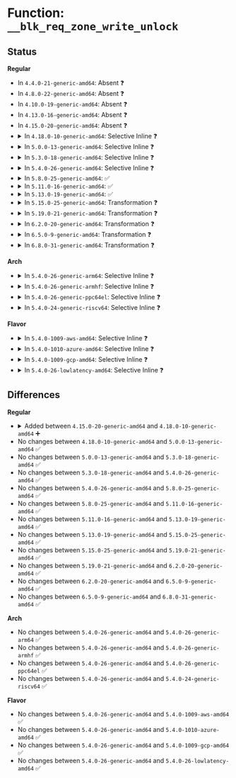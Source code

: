 # Function: <code>__blk_req_zone_write_unlock</code>

## Status
<b>Regular</b>
<ul>
<li>
In <code>4.4.0-21-generic-amd64</code>: Absent ❓
</li>
<li>
In <code>4.8.0-22-generic-amd64</code>: Absent ❓
</li>
<li>
In <code>4.10.0-19-generic-amd64</code>: Absent ❓
</li>
<li>
In <code>4.13.0-16-generic-amd64</code>: Absent ❓
</li>
<li>
In <code>4.15.0-20-generic-amd64</code>: Absent ❓
</li>
<li>
<details>
<summary>In <code>4.18.0-10-generic-amd64</code>: Selective Inline ❓</summary>

```c
void __blk_req_zone_write_unlock(struct request * rq)
```

```json
{
  "name": "__blk_req_zone_write_unlock",
  "collision_type": "Unique Global",
  "inline_type": "Selective",
  "funcs": [
    {
      "addr": 18446744071583793024,
      "name": "__blk_req_zone_write_unlock",
      "external": true,
      "loc": "block/blk-zoned.c:57",
      "file": "block/blk-zoned.c",
      "inline": "not declared, inlined",
      "caller_inline": [],
      "caller_func": [
        "block/blk-core.c:__blk_put_request",
        "block/deadline-iosched.c:deadline_completed_request",
        "block/deadline-iosched.c:deadline_add_request"
      ]
    }
  ],
  "symbols": [
    {
      "addr": 18446744071583793024,
      "name": "__blk_req_zone_write_unlock",
      "section": ".text",
      "bind": "STB_GLOBAL",
      "size": 84
    }
  ]
}
```
</details>
</li>
<li>
<details>
<summary>In <code>5.0.0-13-generic-amd64</code>: Selective Inline ❓</summary>

```c
void __blk_req_zone_write_unlock(struct request * rq)
```

```json
{
  "name": "__blk_req_zone_write_unlock",
  "collision_type": "Unique Global",
  "inline_type": "Selective",
  "funcs": [
    {
      "addr": 18446744071583874864,
      "name": "__blk_req_zone_write_unlock",
      "external": true,
      "loc": "block/blk-zoned.c:60",
      "file": "block/blk-zoned.c",
      "inline": "not declared, inlined",
      "caller_inline": [],
      "caller_func": [
        "block/mq-deadline.c:dd_finish_request",
        "block/mq-deadline.c:dd_insert_requests"
      ]
    }
  ],
  "symbols": [
    {
      "addr": 18446744071583874864,
      "name": "__blk_req_zone_write_unlock",
      "section": ".text",
      "bind": "STB_GLOBAL",
      "size": 84
    }
  ]
}
```
</details>
</li>
<li>
<details>
<summary>In <code>5.3.0-18-generic-amd64</code>: Selective Inline ❓</summary>

```c
void __blk_req_zone_write_unlock(struct request * rq)
```

```json
{
  "name": "__blk_req_zone_write_unlock",
  "collision_type": "Unique Global",
  "inline_type": "Selective",
  "funcs": [
    {
      "addr": 18446744071584065488,
      "name": "__blk_req_zone_write_unlock",
      "external": true,
      "loc": "block/blk-zoned.c:64",
      "file": "block/blk-zoned.c",
      "inline": "not declared, inlined",
      "caller_inline": [],
      "caller_func": [
        "block/mq-deadline.c:dd_finish_request",
        "block/mq-deadline.c:dd_insert_requests"
      ]
    }
  ],
  "symbols": [
    {
      "addr": 18446744071584065488,
      "name": "__blk_req_zone_write_unlock",
      "section": ".text",
      "bind": "STB_GLOBAL",
      "size": 83
    }
  ]
}
```
</details>
</li>
<li>
<details>
<summary>In <code>5.4.0-26-generic-amd64</code>: Selective Inline ❓</summary>

```c
void __blk_req_zone_write_unlock(struct request * rq)
```

```json
{
  "name": "__blk_req_zone_write_unlock",
  "collision_type": "Unique Global",
  "inline_type": "Selective",
  "funcs": [
    {
      "addr": 18446744071584188208,
      "name": "__blk_req_zone_write_unlock",
      "external": true,
      "loc": "block/blk-zoned.c:64",
      "file": "block/blk-zoned.c",
      "inline": "not declared, inlined",
      "caller_inline": [],
      "caller_func": [
        "block/mq-deadline.c:dd_finish_request",
        "block/mq-deadline.c:dd_insert_requests"
      ]
    }
  ],
  "symbols": [
    {
      "addr": 18446744071584188208,
      "name": "__blk_req_zone_write_unlock",
      "section": ".text",
      "bind": "STB_GLOBAL",
      "size": 83
    }
  ]
}
```
</details>
</li>
<li>
<details>
<summary>In <code>5.8.0-25-generic-amd64</code>: ✅</summary>

```c
void __blk_req_zone_write_unlock(struct request * rq)
```

```json
{
  "name": "__blk_req_zone_write_unlock",
  "collision_type": "Unique Global",
  "inline_type": "No",
  "funcs": [
    {
      "addr": 18446744071584582336,
      "name": "__blk_req_zone_write_unlock",
      "external": true,
      "loc": "block/blk-zoned.c:110",
      "file": "block/blk-zoned.c",
      "inline": "seen, unknown",
      "caller_inline": [],
      "caller_func": [
        "block/mq-deadline.c:dd_finish_request",
        "block/mq-deadline.c:dd_insert_requests",
        "drivers/scsi/sd_zbc.c:sd_zbc_complete",
        "drivers/scsi/sd_zbc.c:sd_zbc_prepare_zone_append"
      ]
    }
  ],
  "symbols": [
    {
      "addr": 18446744071584582336,
      "name": "__blk_req_zone_write_unlock",
      "section": ".text",
      "bind": "STB_GLOBAL",
      "size": 84
    }
  ]
}
```
</details>
</li>
<li>
<details>
<summary>In <code>5.11.0-16-generic-amd64</code>: ✅</summary>

```c
void __blk_req_zone_write_unlock(struct request * rq)
```

```json
{
  "name": "__blk_req_zone_write_unlock",
  "collision_type": "Unique Global",
  "inline_type": "No",
  "funcs": [
    {
      "addr": 18446744071584700000,
      "name": "__blk_req_zone_write_unlock",
      "external": true,
      "loc": "block/blk-zoned.c:110",
      "file": "block/blk-zoned.c",
      "inline": "seen, unknown",
      "caller_inline": [],
      "caller_func": [
        "block/mq-deadline.c:dd_finish_request",
        "block/mq-deadline.c:dd_insert_requests",
        "drivers/scsi/sd_zbc.c:sd_zbc_complete",
        "drivers/scsi/sd_zbc.c:sd_zbc_prepare_zone_append"
      ]
    }
  ],
  "symbols": [
    {
      "addr": 18446744071584700000,
      "name": "__blk_req_zone_write_unlock",
      "section": ".text",
      "bind": "STB_GLOBAL",
      "size": 83
    }
  ]
}
```
</details>
</li>
<li>
<details>
<summary>In <code>5.13.0-19-generic-amd64</code>: ✅</summary>

```c
void __blk_req_zone_write_unlock(struct request * rq)
```

```json
{
  "name": "__blk_req_zone_write_unlock",
  "collision_type": "Unique Global",
  "inline_type": "No",
  "funcs": [
    {
      "addr": 18446744071584727728,
      "name": "__blk_req_zone_write_unlock",
      "external": true,
      "loc": "block/blk-zoned.c:102",
      "file": "block/blk-zoned.c",
      "inline": "seen, unknown",
      "caller_inline": [],
      "caller_func": [
        "block/mq-deadline.c:dd_finish_request",
        "block/mq-deadline.c:dd_insert_requests",
        "drivers/scsi/sd_zbc.c:sd_zbc_complete",
        "drivers/scsi/sd_zbc.c:sd_zbc_prepare_zone_append"
      ]
    }
  ],
  "symbols": [
    {
      "addr": 18446744071584727728,
      "name": "__blk_req_zone_write_unlock",
      "section": ".text",
      "bind": "STB_GLOBAL",
      "size": 83
    }
  ]
}
```
</details>
</li>
<li>
<details>
<summary>In <code>5.15.0-25-generic-amd64</code>: Transformation ❓</summary>

```c
void __blk_req_zone_write_unlock(struct request * rq)
```

```json
{
  "name": "__blk_req_zone_write_unlock",
  "collision_type": "Unique Global",
  "inline_type": "No",
  "funcs": [
    {
      "addr": 0,
      "name": "__blk_req_zone_write_unlock",
      "external": true,
      "loc": "block/blk-zoned.c:102",
      "file": "block/blk-zoned.c",
      "inline": "seen, unknown",
      "caller_inline": [],
      "caller_func": [
        "block/mq-deadline.c:dd_finish_request",
        "block/mq-deadline.c:dd_insert_request",
        "drivers/scsi/sd_zbc.c:sd_zbc_complete",
        "drivers/scsi/sd_zbc.c:sd_zbc_prepare_zone_append"
      ]
    }
  ],
  "symbols": [
    {
      "addr": 18446744071592322175,
      "name": "__blk_req_zone_write_unlock.cold",
      "section": ".text",
      "bind": "STB_LOCAL",
      "size": 29
    },
    {
      "addr": 18446744071585155712,
      "name": "__blk_req_zone_write_unlock",
      "section": ".text",
      "bind": "STB_GLOBAL",
      "size": 107
    }
  ]
}
```
</details>
</li>
<li>
<details>
<summary>In <code>5.19.0-21-generic-amd64</code>: Transformation ❓</summary>

```c
void __blk_req_zone_write_unlock(struct request * rq)
```

```json
{
  "name": "__blk_req_zone_write_unlock",
  "collision_type": "Unique Global",
  "inline_type": "No",
  "funcs": [
    {
      "addr": 0,
      "name": "__blk_req_zone_write_unlock",
      "external": true,
      "loc": "block/blk-zoned.c:101",
      "file": "block/blk-zoned.c",
      "inline": "seen, unknown",
      "caller_inline": [],
      "caller_func": [
        "block/mq-deadline.c:dd_finish_request",
        "drivers/scsi/sd_zbc.c:sd_zbc_complete",
        "drivers/scsi/sd_zbc.c:sd_zbc_prepare_zone_append"
      ]
    }
  ],
  "symbols": [
    {
      "addr": 18446744071594106940,
      "name": "__blk_req_zone_write_unlock.cold",
      "section": ".text",
      "bind": "STB_LOCAL",
      "size": 29
    },
    {
      "addr": 18446744071585890880,
      "name": "__blk_req_zone_write_unlock",
      "section": ".text",
      "bind": "STB_GLOBAL",
      "size": 121
    }
  ]
}
```
</details>
</li>
<li>
<details>
<summary>In <code>6.2.0-20-generic-amd64</code>: Transformation ❓</summary>

```c
void __blk_req_zone_write_unlock(struct request * rq)
```

```json
{
  "name": "__blk_req_zone_write_unlock",
  "collision_type": "Unique Global",
  "inline_type": "No",
  "funcs": [
    {
      "addr": 0,
      "name": "__blk_req_zone_write_unlock",
      "external": true,
      "loc": "block/blk-zoned.c:98",
      "file": "block/blk-zoned.c",
      "inline": "seen, unknown",
      "caller_inline": [],
      "caller_func": [
        "block/mq-deadline.c:dd_finish_request",
        "drivers/scsi/sd_zbc.c:sd_zbc_complete",
        "drivers/scsi/sd_zbc.c:sd_zbc_prepare_zone_append"
      ]
    }
  ],
  "symbols": [
    {
      "addr": 18446744071596110678,
      "name": "__blk_req_zone_write_unlock.cold",
      "section": ".text",
      "bind": "STB_LOCAL",
      "size": 37
    },
    {
      "addr": 18446744071586678512,
      "name": "__blk_req_zone_write_unlock",
      "section": ".text",
      "bind": "STB_GLOBAL",
      "size": 126
    }
  ]
}
```
</details>
</li>
<li>
<details>
<summary>In <code>6.5.0-9-generic-amd64</code>: Transformation ❓</summary>

```c
void __blk_req_zone_write_unlock(struct request * rq)
```

```json
{
  "name": "__blk_req_zone_write_unlock",
  "collision_type": "Unique Global",
  "inline_type": "No",
  "funcs": [
    {
      "addr": 0,
      "name": "__blk_req_zone_write_unlock",
      "external": true,
      "loc": "block/blk-zoned.c:92",
      "file": "block/blk-zoned.c",
      "inline": "seen, unknown",
      "caller_inline": [],
      "caller_func": [
        "block/mq-deadline.c:dd_finish_request",
        "drivers/scsi/sd_zbc.c:sd_zbc_complete",
        "drivers/scsi/sd_zbc.c:sd_zbc_prepare_zone_append"
      ]
    }
  ],
  "symbols": [
    {
      "addr": 18446744071596635035,
      "name": "__blk_req_zone_write_unlock.cold",
      "section": ".text",
      "bind": "STB_LOCAL",
      "size": 37
    },
    {
      "addr": 18446744071586939600,
      "name": "__blk_req_zone_write_unlock",
      "section": ".text",
      "bind": "STB_GLOBAL",
      "size": 126
    }
  ]
}
```
</details>
</li>
<li>
<details>
<summary>In <code>6.8.0-31-generic-amd64</code>: Transformation ❓</summary>

```c
void __blk_req_zone_write_unlock(struct request * rq)
```

```json
{
  "name": "__blk_req_zone_write_unlock",
  "collision_type": "Unique Global",
  "inline_type": "No",
  "funcs": [
    {
      "addr": 0,
      "name": "__blk_req_zone_write_unlock",
      "external": true,
      "loc": "block/blk-zoned.c:92",
      "file": "block/blk-zoned.c",
      "inline": "seen, unknown",
      "caller_inline": [],
      "caller_func": [
        "block/mq-deadline.c:dd_finish_request",
        "drivers/scsi/sd_zbc.c:sd_zbc_complete",
        "drivers/scsi/sd_zbc.c:sd_zbc_prepare_zone_append"
      ]
    }
  ],
  "symbols": [
    {
      "addr": 18446744071597542788,
      "name": "__blk_req_zone_write_unlock.cold",
      "section": ".text",
      "bind": "STB_LOCAL",
      "size": 50
    },
    {
      "addr": 18446744071587220880,
      "name": "__blk_req_zone_write_unlock",
      "section": ".text",
      "bind": "STB_GLOBAL",
      "size": 152
    }
  ]
}
```
</details>
</li>
</ul>
<b>Arch</b>
<ul>
<li>
<details>
<summary>In <code>5.4.0-26-generic-arm64</code>: Selective Inline ❓</summary>

```c
void __blk_req_zone_write_unlock(struct request * rq)
```

```json
{
  "name": "__blk_req_zone_write_unlock",
  "collision_type": "Unique Global",
  "inline_type": "Selective",
  "funcs": [
    {
      "addr": 18446603336496054600,
      "name": "__blk_req_zone_write_unlock",
      "external": true,
      "loc": "block/blk-zoned.c:64",
      "file": "block/blk-zoned.c",
      "inline": "not declared, inlined",
      "caller_inline": [],
      "caller_func": [
        "block/mq-deadline.c:dd_finish_request",
        "block/mq-deadline.c:dd_insert_requests"
      ]
    }
  ],
  "symbols": [
    {
      "addr": 18446603336496054600,
      "name": "__blk_req_zone_write_unlock",
      "section": ".text",
      "bind": "STB_GLOBAL",
      "size": 232
    }
  ]
}
```
</details>
</li>
<li>
<details>
<summary>In <code>5.4.0-26-generic-armhf</code>: Selective Inline ❓</summary>

```c
void __blk_req_zone_write_unlock(struct request * rq)
```

```json
{
  "name": "__blk_req_zone_write_unlock",
  "collision_type": "Unique Global",
  "inline_type": "Selective",
  "funcs": [
    {
      "addr": 3229382428,
      "name": "__blk_req_zone_write_unlock",
      "external": true,
      "loc": "block/blk-zoned.c:64",
      "file": "block/blk-zoned.c",
      "inline": "not declared, inlined",
      "caller_inline": [],
      "caller_func": [
        "block/mq-deadline.c:dd_finish_request",
        "block/mq-deadline.c:dd_insert_requests"
      ]
    }
  ],
  "symbols": [
    {
      "addr": 3229382428,
      "name": "__blk_req_zone_write_unlock",
      "section": ".text",
      "bind": "STB_GLOBAL",
      "size": 184
    }
  ]
}
```
</details>
</li>
<li>
<details>
<summary>In <code>5.4.0-26-generic-ppc64el</code>: Selective Inline ❓</summary>

```c
void __blk_req_zone_write_unlock(struct request * rq)
```

```json
{
  "name": "__blk_req_zone_write_unlock",
  "collision_type": "Unique Global",
  "inline_type": "Selective",
  "funcs": [
    {
      "addr": 13835058055290288144,
      "name": "__blk_req_zone_write_unlock",
      "external": true,
      "loc": "block/blk-zoned.c:64",
      "file": "block/blk-zoned.c",
      "inline": "not declared, inlined",
      "caller_inline": [],
      "caller_func": [
        "block/mq-deadline.c:dd_finish_request",
        "block/mq-deadline.c:dd_insert_requests"
      ]
    }
  ],
  "symbols": [
    {
      "addr": 13835058055290288144,
      "name": "__blk_req_zone_write_unlock",
      "section": ".text",
      "bind": "STB_GLOBAL",
      "size": 168
    }
  ]
}
```
</details>
</li>
<li>
<details>
<summary>In <code>5.4.0-24-generic-riscv64</code>: Selective Inline ❓</summary>

```c
void __blk_req_zone_write_unlock(struct request * rq)
```

```json
{
  "name": "__blk_req_zone_write_unlock",
  "collision_type": "Unique Global",
  "inline_type": "Selective",
  "funcs": [
    {
      "addr": 18446743936275130578,
      "name": "__blk_req_zone_write_unlock",
      "external": true,
      "loc": "block/blk-zoned.c:64",
      "file": "block/blk-zoned.c",
      "inline": "not declared, inlined",
      "caller_inline": [],
      "caller_func": [
        "block/mq-deadline.c:dd_finish_request",
        "block/mq-deadline.c:dd_insert_requests"
      ]
    }
  ],
  "symbols": [
    {
      "addr": 18446743936275130578,
      "name": "__blk_req_zone_write_unlock",
      "section": ".text",
      "bind": "STB_GLOBAL",
      "size": 204
    }
  ]
}
```
</details>
</li>
</ul>
<b>Flavor</b>
<ul>
<li>
<details>
<summary>In <code>5.4.0-1009-aws-amd64</code>: Selective Inline ❓</summary>

```c
void __blk_req_zone_write_unlock(struct request * rq)
```

```json
{
  "name": "__blk_req_zone_write_unlock",
  "collision_type": "Unique Global",
  "inline_type": "Selective",
  "funcs": [
    {
      "addr": 18446744071584156944,
      "name": "__blk_req_zone_write_unlock",
      "external": true,
      "loc": "block/blk-zoned.c:64",
      "file": "block/blk-zoned.c",
      "inline": "not declared, inlined",
      "caller_inline": [],
      "caller_func": [
        "block/mq-deadline.c:dd_finish_request",
        "block/mq-deadline.c:dd_insert_requests"
      ]
    }
  ],
  "symbols": [
    {
      "addr": 18446744071584156944,
      "name": "__blk_req_zone_write_unlock",
      "section": ".text",
      "bind": "STB_GLOBAL",
      "size": 83
    }
  ]
}
```
</details>
</li>
<li>
<details>
<summary>In <code>5.4.0-1010-azure-amd64</code>: Selective Inline ❓</summary>

```c
void __blk_req_zone_write_unlock(struct request * rq)
```

```json
{
  "name": "__blk_req_zone_write_unlock",
  "collision_type": "Unique Global",
  "inline_type": "Selective",
  "funcs": [
    {
      "addr": 18446744071584092208,
      "name": "__blk_req_zone_write_unlock",
      "external": true,
      "loc": "block/blk-zoned.c:64",
      "file": "block/blk-zoned.c",
      "inline": "not declared, inlined",
      "caller_inline": [],
      "caller_func": [
        "block/mq-deadline.c:dd_finish_request",
        "block/mq-deadline.c:dd_insert_requests"
      ]
    }
  ],
  "symbols": [
    {
      "addr": 18446744071584092208,
      "name": "__blk_req_zone_write_unlock",
      "section": ".text",
      "bind": "STB_GLOBAL",
      "size": 83
    }
  ]
}
```
</details>
</li>
<li>
<details>
<summary>In <code>5.4.0-1009-gcp-amd64</code>: Selective Inline ❓</summary>

```c
void __blk_req_zone_write_unlock(struct request * rq)
```

```json
{
  "name": "__blk_req_zone_write_unlock",
  "collision_type": "Unique Global",
  "inline_type": "Selective",
  "funcs": [
    {
      "addr": 18446744071584140704,
      "name": "__blk_req_zone_write_unlock",
      "external": true,
      "loc": "block/blk-zoned.c:64",
      "file": "block/blk-zoned.c",
      "inline": "not declared, inlined",
      "caller_inline": [],
      "caller_func": [
        "block/mq-deadline.c:dd_finish_request",
        "block/mq-deadline.c:dd_insert_requests"
      ]
    }
  ],
  "symbols": [
    {
      "addr": 18446744071584140704,
      "name": "__blk_req_zone_write_unlock",
      "section": ".text",
      "bind": "STB_GLOBAL",
      "size": 83
    }
  ]
}
```
</details>
</li>
<li>
<details>
<summary>In <code>5.4.0-26-lowlatency-amd64</code>: Selective Inline ❓</summary>

```c
void __blk_req_zone_write_unlock(struct request * rq)
```

```json
{
  "name": "__blk_req_zone_write_unlock",
  "collision_type": "Unique Global",
  "inline_type": "Selective",
  "funcs": [
    {
      "addr": 18446744071584244864,
      "name": "__blk_req_zone_write_unlock",
      "external": true,
      "loc": "block/blk-zoned.c:64",
      "file": "block/blk-zoned.c",
      "inline": "not declared, inlined",
      "caller_inline": [],
      "caller_func": [
        "block/mq-deadline.c:dd_finish_request",
        "block/mq-deadline.c:dd_insert_requests"
      ]
    }
  ],
  "symbols": [
    {
      "addr": 18446744071584244864,
      "name": "__blk_req_zone_write_unlock",
      "section": ".text",
      "bind": "STB_GLOBAL",
      "size": 83
    }
  ]
}
```
</details>
</li>
</ul>

## Differences
<b>Regular</b>
<ul>
<li>
<details>
<summary>Added between <code>4.15.0-20-generic-amd64</code> and <code>4.18.0-10-generic-amd64</code> ➕</summary>

```c
void __blk_req_zone_write_unlock(struct request * rq)
```
</details>
</li>
<li>
No changes between <code>4.18.0-10-generic-amd64</code> and <code>5.0.0-13-generic-amd64</code> ✅
</li>
<li>
No changes between <code>5.0.0-13-generic-amd64</code> and <code>5.3.0-18-generic-amd64</code> ✅
</li>
<li>
No changes between <code>5.3.0-18-generic-amd64</code> and <code>5.4.0-26-generic-amd64</code> ✅
</li>
<li>
No changes between <code>5.4.0-26-generic-amd64</code> and <code>5.8.0-25-generic-amd64</code> ✅
</li>
<li>
No changes between <code>5.8.0-25-generic-amd64</code> and <code>5.11.0-16-generic-amd64</code> ✅
</li>
<li>
No changes between <code>5.11.0-16-generic-amd64</code> and <code>5.13.0-19-generic-amd64</code> ✅
</li>
<li>
No changes between <code>5.13.0-19-generic-amd64</code> and <code>5.15.0-25-generic-amd64</code> ✅
</li>
<li>
No changes between <code>5.15.0-25-generic-amd64</code> and <code>5.19.0-21-generic-amd64</code> ✅
</li>
<li>
No changes between <code>5.19.0-21-generic-amd64</code> and <code>6.2.0-20-generic-amd64</code> ✅
</li>
<li>
No changes between <code>6.2.0-20-generic-amd64</code> and <code>6.5.0-9-generic-amd64</code> ✅
</li>
<li>
No changes between <code>6.5.0-9-generic-amd64</code> and <code>6.8.0-31-generic-amd64</code> ✅
</li>
</ul>
<b>Arch</b>
<ul>
<li>
No changes between <code>5.4.0-26-generic-amd64</code> and <code>5.4.0-26-generic-arm64</code> ✅
</li>
<li>
No changes between <code>5.4.0-26-generic-amd64</code> and <code>5.4.0-26-generic-armhf</code> ✅
</li>
<li>
No changes between <code>5.4.0-26-generic-amd64</code> and <code>5.4.0-26-generic-ppc64el</code> ✅
</li>
<li>
No changes between <code>5.4.0-26-generic-amd64</code> and <code>5.4.0-24-generic-riscv64</code> ✅
</li>
</ul>
<b>Flavor</b>
<ul>
<li>
No changes between <code>5.4.0-26-generic-amd64</code> and <code>5.4.0-1009-aws-amd64</code> ✅
</li>
<li>
No changes between <code>5.4.0-26-generic-amd64</code> and <code>5.4.0-1010-azure-amd64</code> ✅
</li>
<li>
No changes between <code>5.4.0-26-generic-amd64</code> and <code>5.4.0-1009-gcp-amd64</code> ✅
</li>
<li>
No changes between <code>5.4.0-26-generic-amd64</code> and <code>5.4.0-26-lowlatency-amd64</code> ✅
</li>
</ul>
